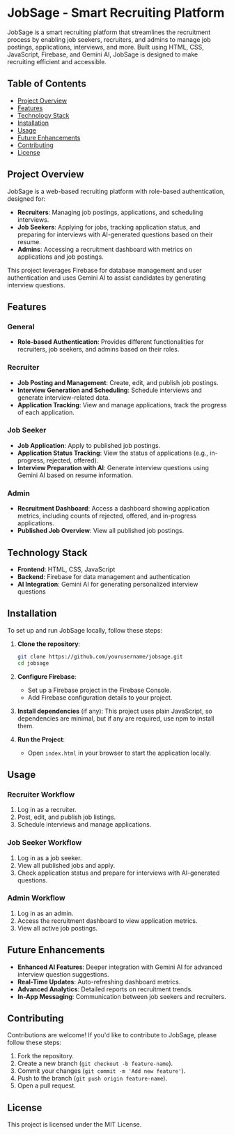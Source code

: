
# JobSage - Smart Recruiting Platform

JobSage is a smart recruiting platform that streamlines the recruitment process by enabling job seekers, recruiters, and admins to manage job postings, applications, interviews, and more. Built using HTML, CSS, JavaScript, Firebase, and Gemini AI, JobSage is designed to make recruiting efficient and accessible. 

## Table of Contents
- [Project Overview](#project-overview)
- [Features](#features)
- [Technology Stack](#technology-stack)
- [Installation](#installation)
- [Usage](#usage)
- [Future Enhancements](#future-enhancements)
- [Contributing](#contributing)
- [License](#license)

## Project Overview
JobSage is a web-based recruiting platform with role-based authentication, designed for:
- **Recruiters**: Managing job postings, applications, and scheduling interviews.
- **Job Seekers**: Applying for jobs, tracking application status, and preparing for interviews with AI-generated questions based on their resume.
- **Admins**: Accessing a recruitment dashboard with metrics on applications and job postings.

This project leverages Firebase for database management and user authentication and uses Gemini AI to assist candidates by generating interview questions.

## Features
### General
- **Role-based Authentication**: Provides different functionalities for recruiters, job seekers, and admins based on their roles.

### Recruiter
- **Job Posting and Management**: Create, edit, and publish job postings.
- **Interview Generation and Scheduling**: Schedule interviews and generate interview-related data.
- **Application Tracking**: View and manage applications, track the progress of each application.

### Job Seeker
- **Job Application**: Apply to published job postings.
- **Application Status Tracking**: View the status of applications (e.g., in-progress, rejected, offered).
- **Interview Preparation with AI**: Generate interview questions using Gemini AI based on resume information.

### Admin
- **Recruitment Dashboard**: Access a dashboard showing application metrics, including counts of rejected, offered, and in-progress applications.
- **Published Job Overview**: View all published job postings.

## Technology Stack
- **Frontend**: HTML, CSS, JavaScript
- **Backend**: Firebase for data management and authentication
- **AI Integration**: Gemini AI for generating personalized interview questions

## Installation
To set up and run JobSage locally, follow these steps:

1. **Clone the repository**:
   ```bash
   git clone https://github.com/yourusername/jobsage.git
   cd jobsage
   ```

2. **Configure Firebase**:
   - Set up a Firebase project in the Firebase Console.
   - Add Firebase configuration details to your project.

3. **Install dependencies** (if any):
   This project uses plain JavaScript, so dependencies are minimal, but if any are required, use npm to install them.

4. **Run the Project**:
   - Open `index.html` in your browser to start the application locally.

## Usage
### Recruiter Workflow
1. Log in as a recruiter.
2. Post, edit, and publish job listings.
3. Schedule interviews and manage applications.

### Job Seeker Workflow
1. Log in as a job seeker.
2. View all published jobs and apply.
3. Check application status and prepare for interviews with AI-generated questions.

### Admin Workflow
1. Log in as an admin.
2. Access the recruitment dashboard to view application metrics.
3. View all active job postings.

## Future Enhancements
- **Enhanced AI Features**: Deeper integration with Gemini AI for advanced interview question suggestions.
- **Real-Time Updates**: Auto-refreshing dashboard metrics.
- **Advanced Analytics**: Detailed reports on recruitment trends.
- **In-App Messaging**: Communication between job seekers and recruiters.

## Contributing
Contributions are welcome! If you'd like to contribute to JobSage, please follow these steps:
1. Fork the repository.
2. Create a new branch (`git checkout -b feature-name`).
3. Commit your changes (`git commit -m 'Add new feature'`).
4. Push to the branch (`git push origin feature-name`).
5. Open a pull request.

## License
This project is licensed under the MIT License.
